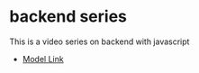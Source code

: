 # backend series

This is a video series on backend with javascript
- [Model Link](https://app.eraser.io/workspace/YtPqZ1VogxGy1jzIDkzj)